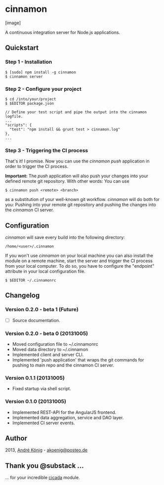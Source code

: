 # cinnamon

[image]

A continuous integration server for Node.js applications.


## Quickstart

### Step 1 - Installation

    $ [sudo] npm install -g cinnamon
    $ cinnamon server

### Step 2 - Configure your project

    $ cd /into/your/project
    $ $EDITOR package.json

    // Define your test script and pipe the output into the cinnamon logfile.
    ...
    "scripts": {
      "test": "npm install && grunt test > cinnamon.log"
    },
    ...

### Step 3 - Triggering the CI process

That's it! I promise. Now you can use the _cinnamon push_ application in order to trigger the CI process.

**Important:** The _push_ application will also push your changes into your defined remote git repository. With other words: You can use

    $ cinnamon push <remote> <branch>

as a substitution of your well-known git workflow. _cinnamon_ will do both for you: Pushing into your remote git repository and pushing the changes into the _cinnamon_ CI server.

## Configuration

_cinnamon_ will save every build into the following directory:

    /home/<user>/.cinnamon

If you won't use _cinnamon_ on your local machine you can also install the module on a remote machine, start the server and trigger the CI process from your local computer. To do so, you have to configure the "endpoint" attribute in your local configuration file.

    $ $EDITOR ~/.cinnamonrc

## Changelog

### Version 0.2.0 - beta 1 (Future)

- [ ] Source documentation.

### Version 0.2.0 - beta 0 (20131005)

- Moved configuration file to ~/.cinnamonrc
- Moved data directory to ~/.cinnamon
- Implemented client and server CLI.
- Implemented 'push application' that wraps the git commands for pushing to main repo and the cinnamon CI server.

### Version 0.1.1 (20131005)

- Fixed startup via shell script.

### Version 0.1.0 (20131005)

- Implemented REST-API for the AngularJS frontend.
- Implemented data aggregation, service and DAO layer.
- Implemented CI server events.

## Author

2013, [André König](http://iam.andrekoenig.info) - akoenig@posteo.de

## Thank you @substack ...

... for your incredible [cicada](https://github.com/substack/cicada) module.